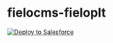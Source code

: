 # fielocms-fieloplt

<a href="https://githubsfdeploy.herokuapp.com?owner=FieloIncentiveAutomation&repo=fielocms-fielopepe">
  <img alt="Deploy to Salesforce"
       src="https://raw.githubusercontent.com/afawcett/githubsfdeploy/master/src/main/webapp/resources/img/deploy.png">
</a>
